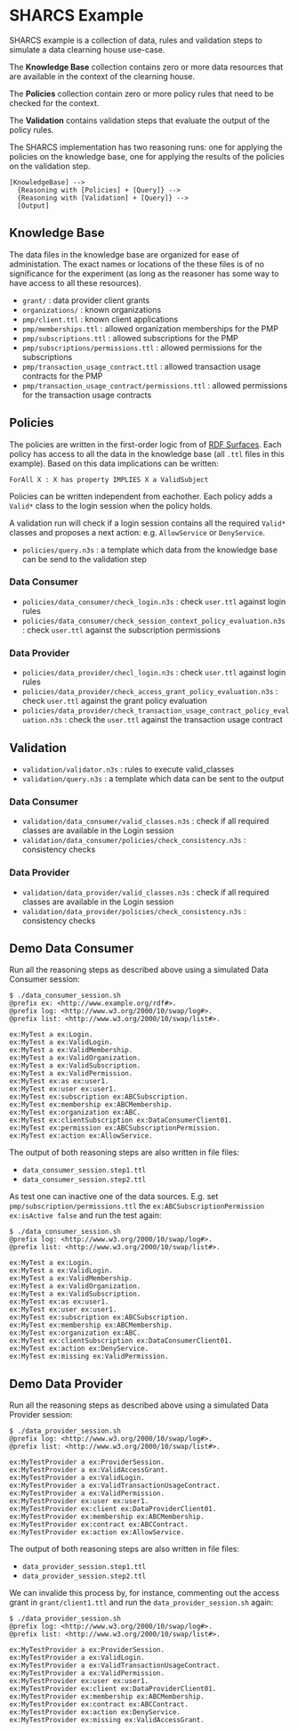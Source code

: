 # SHARCS Example

SHARCS example is a collection of data, rules and validation steps to simulate a data clearning house use-case.

The **Knowledge Base** collection contains zero or more data resources that are 
available in the context of the clearning house.

The **Policies** collection contain zero or more policy rules that need
to be checked for the context.

The **Validation** contains validation steps that evaluate the output of
the policy rules.

The SHARCS implementation has two reasoning runs: one for applying the policies on the knowledge base, one for applying the results of the policies on the validation step.

```
[KnowledgeBase] --> 
  {Reasoning with [Policies] + [Query]} --> 
  {Reasoning with [Validation] + [Query]} -->
  [Output]
```

## Knowledge Base

The data files in the knowledge base are organized for ease of administation. The exact names or locations of the these files is of no significance for the experiment (as long as the reasoner has some way to have access to all these resources). 

- `grant/` : data provider client grants
- `organizations/` : known organizations
- `pmp/client.ttl` : known client applications
- `pmp/memberships.ttl` : allowed organization memberships for the PMP
- `pmp/subscriptions.ttl` : allowed subscriptions for the PMP
- `pmp/subscriptions/permissions.ttl` : allowed permissions for the subscriptions
- `pmp/transaction_usage_contract.ttl` : allowed transaction usage contracts for the PMP
- `pmp/transaction_usage_contract/permissions.ttl` : allowed permissions for the transaction usage contracts

## Policies

The policies are written in the first-order logic from of [RDF Surfaces](https://w3c-cg.github.io/rdfsurfaces/). Each policy has access to all
the data in the knowledge base (all `.ttl` files in this example). Based
on this data implications can be written:

```
ForAll X : X has property IMPLIES X a ValidSubject
```

Policies can be written independent from eachother. Each policy adds a
`Valid*` class to the login session when the policy holds.

A validation run will check if a login session contains all the required `Valid*` classes and proposes a next action: e.g. `AllowService` or `DenyService`.

- `policies/query.n3s` : a template which data from the knowledge base can be send to the validation step

### Data Consumer

- `policies/data_consumer/check_login.n3s` : check `user.ttl` against login rules
- `policies/data_consumer/check_session_context_policy_evaluation.n3s` : check `user.ttl` against the subscription permissions

### Data Provider

- `policies/data_provider/checl_login.n3s` : check `user.ttl` against login rules
- `policies/data_provider/check_access_grant_policy_evaluation.n3s` : check `user.ttl` against the grant policy evaluation
- `policies/data_provider/check_transaction_usage_contract_policy_evaluation.n3s` : check the `user.ttl` against the transaction usage contract

## Validation 

- `validation/validator.n3s` : rules to execute valid_classes
- `validation/query.n3s` : a template which data can be sent to the output

### Data Consumer

- `validation/data_consumer/valid_classes.n3s` : check if all required classes are available in the Login session
- `validation/data_consumer/policies/check_consistency.n3s` : consistency checks

### Data Provider

- `validation/data_provider/valid_classes.n3s` : check if all required classes are available in the Login session
- `validation/data_provider/policies/check_consistency.n3s` : consistency checks

## Demo Data Consumer 

Run all the reasoning steps as described above using a simulated Data Consumer session:

```
$ ./data_consumer_session.sh
@prefix ex: <http://www.example.org/rdf#>.
@prefix log: <http://www.w3.org/2000/10/swap/log#>.
@prefix list: <http://www.w3.org/2000/10/swap/list#>.

ex:MyTest a ex:Login.
ex:MyTest a ex:ValidLogin.
ex:MyTest a ex:ValidMembership.
ex:MyTest a ex:ValidOrganization.
ex:MyTest a ex:ValidSubscription.
ex:MyTest a ex:ValidPermission.
ex:MyTest ex:as ex:user1.
ex:MyTest ex:user ex:user1.
ex:MyTest ex:subscription ex:ABCSubscription.
ex:MyTest ex:membership ex:ABCMembership.
ex:MyTest ex:organization ex:ABC.
ex:MyTest ex:clientSubscription ex:DataConsumerClient01.
ex:MyTest ex:permission ex:ABCSubscriptionPermission.
ex:MyTest ex:action ex:AllowService.
```

The output of both reasoning steps are also written in file files:

- `data_consumer_session.step1.ttl`
- `data_consumer_session.step2.ttl`

As test one can inactive one of the data sources. E.g. set `pmp/subscription/permissions.ttl` the `ex:ABCSubscriptionPermission ex:isActive false` and run the test again:

```
$ ./data_consumer_session.sh
@prefix log: <http://www.w3.org/2000/10/swap/log#>.
@prefix list: <http://www.w3.org/2000/10/swap/list#>.

ex:MyTest a ex:Login.
ex:MyTest a ex:ValidLogin.
ex:MyTest a ex:ValidMembership.
ex:MyTest a ex:ValidOrganization.
ex:MyTest a ex:ValidSubscription.
ex:MyTest ex:as ex:user1.
ex:MyTest ex:user ex:user1.
ex:MyTest ex:subscription ex:ABCSubscription.
ex:MyTest ex:membership ex:ABCMembership.
ex:MyTest ex:organization ex:ABC.
ex:MyTest ex:clientSubscription ex:DataConsumerClient01.
ex:MyTest ex:action ex:DenyService.
ex:MyTest ex:missing ex:ValidPermission.
```

## Demo Data Provider

Run all the reasoning steps as described above using a simulated Data Provider session:

```
$ ./data_provider_session.sh
@prefix log: <http://www.w3.org/2000/10/swap/log#>.
@prefix list: <http://www.w3.org/2000/10/swap/list#>.

ex:MyTestProvider a ex:ProviderSession.
ex:MyTestProvider a ex:ValidAccessGrant.
ex:MyTestProvider a ex:ValidLogin.
ex:MyTestProvider a ex:ValidTransactionUsageContract.
ex:MyTestProvider a ex:ValidPermission.
ex:MyTestProvider ex:user ex:user1.
ex:MyTestProvider ex:client ex:DataProviderClient01.
ex:MyTestProvider ex:membership ex:ABCMembership.
ex:MyTestProvider ex:contract ex:ABCContract.
ex:MyTestProvider ex:action ex:AllowService.
```

The output of both reasoning steps are also written in file files:

- `data_provider_session.step1.ttl`
- `data_provider_session.step2.ttl`

We can invalide this process by, for instance, commenting out the access grant in `grant/client1.ttl` and run the `data_provider_session.sh` again:

```
$ ./data_provider_session.sh
@prefix log: <http://www.w3.org/2000/10/swap/log#>.
@prefix list: <http://www.w3.org/2000/10/swap/list#>.

ex:MyTestProvider a ex:ProviderSession.
ex:MyTestProvider a ex:ValidLogin.
ex:MyTestProvider a ex:ValidTransactionUsageContract.
ex:MyTestProvider a ex:ValidPermission.
ex:MyTestProvider ex:user ex:user1.
ex:MyTestProvider ex:client ex:DataProviderClient01.
ex:MyTestProvider ex:membership ex:ABCMembership.
ex:MyTestProvider ex:contract ex:ABCContract.
ex:MyTestProvider ex:action ex:DenyService.
ex:MyTestProvider ex:missing ex:ValidAccessGrant.
```